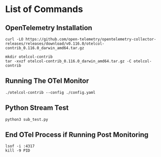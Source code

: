 # List of Commands

## OpenTelemetry Installation

```
curl -LO https://github.com/open-telemetry/opentelemetry-collector-releases/releases/download/v0.116.0/otelcol-contrib_0.116.0_darwin_amd64.tar.gz

mkdir otelcol-contrib
tar -xvzf otelcol-contrib_0.116.0_darwin_amd64.tar.gz -C otelcol-contrib

```

## Running The OTel Monitor

```
./otelcol-contrib --config ./config.yaml
```

## Python Stream Test

```
python3 sub_test.py
```

## End OTel Process if Running Post Monitoring
```
lsof -i :4317
kill -9 PID
```

